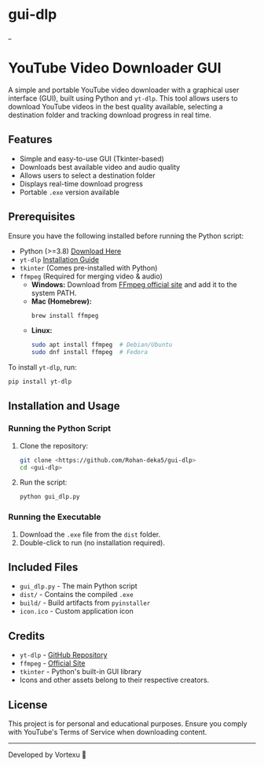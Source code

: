 # gui-dlp
\_

# YouTube Video Downloader GUI

A simple and portable YouTube video downloader with a graphical user interface (GUI), built using Python and `yt-dlp`. This tool allows users to download YouTube videos in the best quality available, selecting a destination folder and tracking download progress in real time.

## Features

- Simple and easy-to-use GUI (Tkinter-based)
- Downloads best available video and audio quality
- Allows users to select a destination folder
- Displays real-time download progress
- Portable `.exe` version available

## Prerequisites

Ensure you have the following installed before running the Python script:

- Python (>=3.8) [Download Here](https://www.python.org/downloads/)
- `yt-dlp` [Installation Guide](https://github.com/yt-dlp/yt-dlp#installation)
- `tkinter` (Comes pre-installed with Python)
- `ffmpeg` (Required for merging video & audio)
  - **Windows:** Download from [FFmpeg official site](https://ffmpeg.org/download.html) and add it to the system PATH.
  - **Mac (Homebrew):**
    ```sh
    brew install ffmpeg
    ```
  - **Linux:**
    ```sh
    sudo apt install ffmpeg  # Debian/Ubuntu  
    sudo dnf install ffmpeg  # Fedora  
    ```

To install `yt-dlp`, run:

```sh
pip install yt-dlp
```

## Installation and Usage

### Running the Python Script

1. Clone the repository:
   ```sh
   git clone <https://github.com/Rohan-deka5/gui-dlp>
   cd <gui-dlp>
   ```
2. Run the script:
   ```sh
   python gui_dlp.py
   ```

### Running the Executable

1. Download the `.exe` file from the `dist` folder.
2. Double-click to run (no installation required).

## Included Files

- `gui_dlp.py` - The main Python script
- `dist/` - Contains the compiled `.exe`
- `build/` - Build artifacts from `pyinstaller`
- `icon.ico` - Custom application icon

## Credits

- `yt-dlp` - [GitHub Repository](https://github.com/yt-dlp/yt-dlp)
- `ffmpeg` - [Official Site](https://ffmpeg.org/)
- `tkinter` - Python's built-in GUI library
- Icons and other assets belong to their respective creators.

## License

This project is for personal and educational purposes. Ensure you comply with YouTube's Terms of Service when downloading content.

---

Developed by Vortexu 🚀
